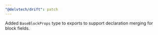 ```yaml
---
"@delvtech/drift": patch
---
```


Added `BaseBlockProps` type to exports to support declaration merging for block fields.
